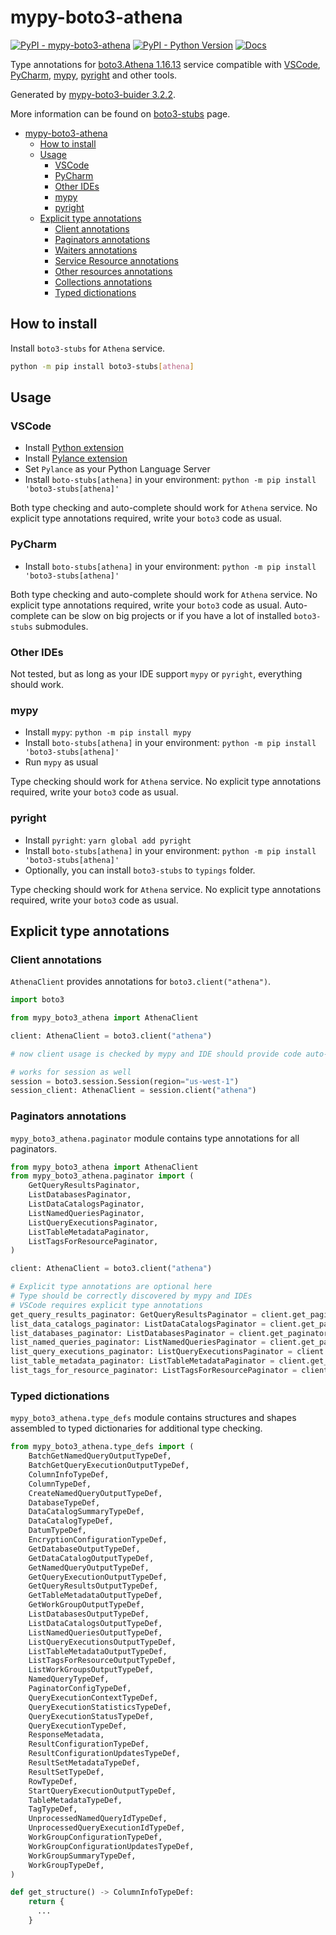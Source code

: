 # mypy-boto3-athena

[![PyPI - mypy-boto3-athena](https://img.shields.io/pypi/v/mypy-boto3-athena.svg?color=blue)](https://pypi.org/project/mypy-boto3-athena)
[![PyPI - Python Version](https://img.shields.io/pypi/pyversions/mypy-boto3-athena.svg?color=blue)](https://pypi.org/project/mypy-boto3-athena)
[![Docs](https://img.shields.io/readthedocs/mypy-boto3-builder.svg?color=blue)](https://mypy-boto3-builder.readthedocs.io/)

Type annotations for
[boto3.Athena 1.16.13](https://boto3.amazonaws.com/v1/documentation/api/1.16.13/reference/services/athena.html#Athena) service
compatible with
[VSCode](https://code.visualstudio.com/),
[PyCharm](https://www.jetbrains.com/pycharm/),
[mypy](https://github.com/python/mypy),
[pyright](https://github.com/microsoft/pyright)
and other tools.

Generated by [mypy-boto3-buider 3.2.2](https://github.com/vemel/mypy_boto3_builder).

More information can be found on [boto3-stubs](https://pypi.org/project/boto3-stubs/) page.

- [mypy-boto3-athena](#mypy-boto3-athena)
  - [How to install](#how-to-install)
  - [Usage](#usage)
    - [VSCode](#vscode)
    - [PyCharm](#pycharm)
    - [Other IDEs](#other-ides)
    - [mypy](#mypy)
    - [pyright](#pyright)
  - [Explicit type annotations](#explicit-type-annotations)
    - [Client annotations](#client-annotations)
    - [Paginators annotations](#paginators-annotations)
    - [Waiters annotations](#waiters-annotations)
    - [Service Resource annotations](#service-resource-annotations)
    - [Other resources annotations](#other-resources-annotations)
    - [Collections annotations](#collections-annotations)
    - [Typed dictionations](#typed-dictionations)

## How to install

Install `boto3-stubs` for `Athena` service.

```bash
python -m pip install boto3-stubs[athena]
```

## Usage

### VSCode

- Install [Python extension](https://marketplace.visualstudio.com/items?itemName=ms-python.python)
- Install [Pylance extension](https://marketplace.visualstudio.com/items?itemName=ms-python.vscode-pylance)
- Set `Pylance` as your Python Language Server
- Install `boto-stubs[athena]` in your environment: `python -m pip install 'boto3-stubs[athena]'`

Both type checking and auto-complete should work for `Athena` service.
No explicit type annotations required, write your `boto3` code as usual.

### PyCharm

- Install `boto-stubs[athena]` in your environment: `python -m pip install 'boto3-stubs[athena]'`

Both type checking and auto-complete should work for `Athena` service.
No explicit type annotations required, write your `boto3` code as usual.
Auto-complete can be slow on big projects or if you have a lot of installed `boto3-stubs` submodules.

### Other IDEs

Not tested, but as long as your IDE support `mypy` or `pyright`, everything should work.

### mypy

- Install `mypy`: `python -m pip install mypy`
- Install `boto-stubs[athena]` in your environment: `python -m pip install 'boto3-stubs[athena]'`
- Run `mypy` as usual

Type checking should work for `Athena` service.
No explicit type annotations required, write your `boto3` code as usual.

### pyright

- Install `pyright`: `yarn global add pyright`
- Install `boto-stubs[athena]` in your environment: `python -m pip install 'boto3-stubs[athena]'`
- Optionally, you can install `boto3-stubs` to `typings` folder.

Type checking should work for `Athena` service.
No explicit type annotations required, write your `boto3` code as usual.

## Explicit type annotations

### Client annotations

`AthenaClient` provides annotations for `boto3.client("athena")`.

```python
import boto3

from mypy_boto3_athena import AthenaClient

client: AthenaClient = boto3.client("athena")

# now client usage is checked by mypy and IDE should provide code auto-complete

# works for session as well
session = boto3.session.Session(region="us-west-1")
session_client: AthenaClient = session.client("athena")
```

### Paginators annotations

`mypy_boto3_athena.paginator` module contains type annotations for all paginators.

```python
from mypy_boto3_athena import AthenaClient
from mypy_boto3_athena.paginator import (
    GetQueryResultsPaginator,
    ListDatabasesPaginator,
    ListDataCatalogsPaginator,
    ListNamedQueriesPaginator,
    ListQueryExecutionsPaginator,
    ListTableMetadataPaginator,
    ListTagsForResourcePaginator,
)

client: AthenaClient = boto3.client("athena")

# Explicit type annotations are optional here
# Type should be correctly discovered by mypy and IDEs
# VSCode requires explicit type annotations
get_query_results_paginator: GetQueryResultsPaginator = client.get_paginator("get_query_results")
list_data_catalogs_paginator: ListDataCatalogsPaginator = client.get_paginator("list_data_catalogs")
list_databases_paginator: ListDatabasesPaginator = client.get_paginator("list_databases")
list_named_queries_paginator: ListNamedQueriesPaginator = client.get_paginator("list_named_queries")
list_query_executions_paginator: ListQueryExecutionsPaginator = client.get_paginator("list_query_executions")
list_table_metadata_paginator: ListTableMetadataPaginator = client.get_paginator("list_table_metadata")
list_tags_for_resource_paginator: ListTagsForResourcePaginator = client.get_paginator("list_tags_for_resource")
```







### Typed dictionations

`mypy_boto3_athena.type_defs` module contains structures and shapes assembled
to typed dictionaries for additional type checking.

```python
from mypy_boto3_athena.type_defs import (
    BatchGetNamedQueryOutputTypeDef,
    BatchGetQueryExecutionOutputTypeDef,
    ColumnInfoTypeDef,
    ColumnTypeDef,
    CreateNamedQueryOutputTypeDef,
    DatabaseTypeDef,
    DataCatalogSummaryTypeDef,
    DataCatalogTypeDef,
    DatumTypeDef,
    EncryptionConfigurationTypeDef,
    GetDatabaseOutputTypeDef,
    GetDataCatalogOutputTypeDef,
    GetNamedQueryOutputTypeDef,
    GetQueryExecutionOutputTypeDef,
    GetQueryResultsOutputTypeDef,
    GetTableMetadataOutputTypeDef,
    GetWorkGroupOutputTypeDef,
    ListDatabasesOutputTypeDef,
    ListDataCatalogsOutputTypeDef,
    ListNamedQueriesOutputTypeDef,
    ListQueryExecutionsOutputTypeDef,
    ListTableMetadataOutputTypeDef,
    ListTagsForResourceOutputTypeDef,
    ListWorkGroupsOutputTypeDef,
    NamedQueryTypeDef,
    PaginatorConfigTypeDef,
    QueryExecutionContextTypeDef,
    QueryExecutionStatisticsTypeDef,
    QueryExecutionStatusTypeDef,
    QueryExecutionTypeDef,
    ResponseMetadata,
    ResultConfigurationTypeDef,
    ResultConfigurationUpdatesTypeDef,
    ResultSetMetadataTypeDef,
    ResultSetTypeDef,
    RowTypeDef,
    StartQueryExecutionOutputTypeDef,
    TableMetadataTypeDef,
    TagTypeDef,
    UnprocessedNamedQueryIdTypeDef,
    UnprocessedQueryExecutionIdTypeDef,
    WorkGroupConfigurationTypeDef,
    WorkGroupConfigurationUpdatesTypeDef,
    WorkGroupSummaryTypeDef,
    WorkGroupTypeDef,
)

def get_structure() -> ColumnInfoTypeDef:
    return {
      ...
    }
```
